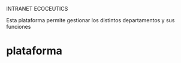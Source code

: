 INTRANET ECOCEUTICS

Esta plataforma permite gestionar los distintos departamentos y sus funciones

# plataforma

